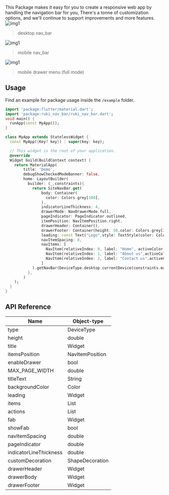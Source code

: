 <!-- 
This README describes the package. If you publish this package to pub.dev,
this README's contents appear on the landing page for your package.

For information about how to write a good package README, see the guide for
[writing package pages](https://dart.dev/guides/libraries/writing-package-pages). 

For general information about developing packages, see the Dart guide for
[creating packages](https://dart.dev/guides/libraries/create-library-packages)
and the Flutter guide for
[developing packages and plugins](https://flutter.dev/developing-packages). 
-->

This Package makes it easy for you to create a responsive web app by handling the navigation bar for you, There's a tonne of customization options, and we'll continue to support improvements and more features.
![img1](https://github.com/RookiePlayers/ruki_nav_bar/blob/master/example/screenshots/Screenshot%202022-01-11%20at%2017.45.57.png)
> desktop nav_bar

![img1](https://github.com/RookiePlayers/ruki_nav_bar/blob/master/example/screenshots/Screenshot%202022-01-11%20at%2017.44.55.png)
> mobile nav_bar

![img1](https://github.com/RookiePlayers/ruki_nav_bar/blob/master/example/screenshots/Screenshot%202022-01-11%20at%2017.45.07.png)
> mobile drawer menu (full mode)



## Usage

Find an example for package usage inside the `/example` folder. 

```dart
import 'package:flutter/material.dart';
import 'package:ruki_nav_bar/ruki_nav_bar.dart';
void main() {
  runApp(const MyApp());
}

class MyApp extends StatelessWidget {
  const MyApp({Key? key}) : super(key: key);

  // This widget is the root of your application.
  @override
  Widget build(BuildContext context) {
    return MaterialApp(
        title: 'Demo',
        debugShowCheckedModeBanner: false,
        home: LayoutBuilder(
          builder: (_,constraints){
            return SiteNavBar.get(
                body: Container(
                  color: Colors.grey[100],
                ),
                indicatorLineThickness: 4,
                drawerMode: NavDrawerMode.full,
                pageIndicator: PageIndicator.outlined,
                itemPosition: NavItemPosition.right,
                drawerHeader: Container(),
                drawerFooter: Container(height: 50,color: Colors.grey[200],),
                leading: const Text("Logo",style: TextStyle(color: Colors.red,fontSize: 30),),
                navItemSpacing: 8,
                navItems: [
                  NavItem(relativeIndex: 0, label: "Home", activeColor: Colors.blue, onTap: (){}),
                  NavItem(relativeIndex: 1, label: "About us",activeColor: Colors.blue, onTap: (){}),
                  NavItem(relativeIndex: 2, label: "Contact us",activeColor: Colors.blue, onTap: (){}),
                ]
            ).getNavBar(DeviceType.desktop.currentDevice(constraints.maxWidth));
          },
        )
    );
  }
}

```

## API Reference

|Name|Object-type
|---------|-----------------|
|type|DeviceType|
|height|double|
|title|Widget|
|itemsPosition|NavItemPosition|
|enableDrawer|bool|
|MAX_PAGE_WIDTH|double|
|titleText|String|
|backgroundColor|Color|
|leading|Widget|
|items|List<NavItem>|
|actions|List<Widget>|
|fab|Widget|
|showFab|bool|
|navItemSpacing|double|
|pageIndicator|double|
|indicatorLineThickness|double|
|customDecoration|ShapeDecoration|
|drawerHeader|Widget|
|drawerBody|Widget|
|drawerFooter|Widget|

